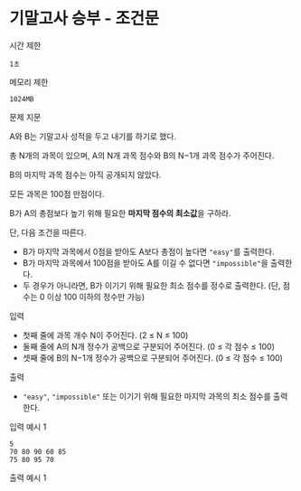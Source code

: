 # 기말고사 승부 - 조건문

시간 제한

`1초`

메모리 제한

`1024MB`

문제 지문

A와 B는 기말고사 성적을 두고 내기를 하기로 했다.

총 N개의 과목이 있으며, A의 N개 과목 점수와 B의 N−1개 과목 점수가 주어진다.

B의 마지막 과목 점수는 아직 공개되지 않았다.

모든 과목은 100점 만점이다.

B가 A의 총점보다 높기 위해 필요한 **마지막 점수의 최소값**을 구하라.

단, 다음 조건을 따른다.

- B가 마지막 과목에서 0점을 받아도 A보다 총점이 높다면 `"easy"`를 출력한다.
- B가 마지막 과목에서 100점을 받아도 A를 이길 수 없다면 `"impossible"`을 출력한다.
- 두 경우가 아니라면, B가 이기기 위해 필요한 최소 점수를 정수로 출력한다. (단, 점수는 0 이상 100 이하의 정수만 가능)

입력

- 첫째 줄에 과목 개수 N이 주어진다. (2 ≤ N ≤ 100)
- 둘째 줄에 A의 N개 정수가 공백으로 구분되어 주어진다. (0 ≤ 각 점수 ≤ 100)
- 셋째 줄에 B의 N−1개 정수가 공백으로 구분되어 주어진다. (0 ≤ 각 점수 ≤ 100)

출력

- `"easy"`, `"impossible"` 또는 이기기 위해 필요한 마지막 과목의 최소 점수를 출력한다.

입력 예시 1

```
5
70 80 90 60 85
75 80 95 70
```

출력 예시 1